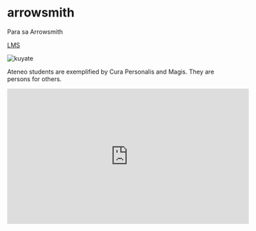 # arrowsmith
Para sa Arrowsmith

[LMS](https://jhs.adnu.edu.ph)

![kuyate](https://jhs.adnu.edu.ph/pluginfile.php/1/theme_remui/section_html/942325426/welcomebg.png)

Ateneo students are exemplified by Cura Personalis and Magis. They are persons for others.

<iframe width="560" height="315" src="https://www.youtube.com/embed/25Cs__vdmII?si=6ID8MKExFVZxYpE-" title="YouTube video player" frameborder="0" allow="accelerometer; autoplay; clipboard-write; encrypted-media; gyroscope; picture-in-picture; web-share" allowfullscreen></iframe>

